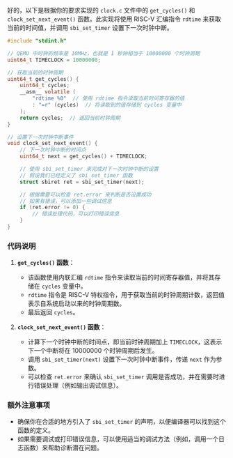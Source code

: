 好的，以下是根据你的要求实现的 `clock.c` 文件中的 `get_cycles()` 和 `clock_set_next_event()` 函数。此实现将使用 RISC-V 汇编指令 `rdtime` 来获取当前的时间值，并调用 `sbi_set_timer` 设置下一次时钟中断。

```c
#include "stdint.h"

// QEMU 中时钟的频率是 10MHz，也就是 1 秒钟相当于 10000000 个时钟周期
uint64_t TIMECLOCK = 10000000;

// 获取当前的时钟周期
uint64_t get_cycles() {
    uint64_t cycles;
    __asm__ volatile (
        "rdtime %0"  // 使用 rdtime 指令读取当前时间寄存器的值
        : "=r" (cycles)  // 将读取到的值存储到 cycles 变量中
    );
    return cycles;  // 返回当前时钟周期
}

// 设置下一次时钟中断事件
void clock_set_next_event() {
    // 下一次时钟中断的时间点
    uint64_t next = get_cycles() + TIMECLOCK;

    // 使用 sbi_set_timer 来完成对下一次时钟中断的设置
    // 假设我们已经定义了 sbi_set_timer 函数
    struct sbiret ret = sbi_set_timer(next);

    // 根据需要可以检查 ret.error 来判断是否设置成功
    // 如果有错误，可以添加一些调试信息
    if (ret.error != 0) {
        // 错误处理代码，可以打印错误信息
    }
}
```

### 代码说明

1. **`get_cycles()` 函数**：
   - 该函数使用内联汇编 `rdtime` 指令来读取当前的时间寄存器值，并将其存储在 `cycles` 变量中。
   - `rdtime` 指令是 RISC-V 特权指令，用于获取当前的时钟周期计数，返回值表示自系统启动以来的时钟周期数。
   - 最后返回 `cycles`。

2. **`clock_set_next_event()` 函数**：
   - 计算下一个时钟中断的时间点，即当前时钟周期加上 `TIMECLOCK`，这表示下一个中断将在 10000000 个时钟周期后发生。
   - 调用 `sbi_set_timer(next)` 设置下一次时钟中断事件，传递 `next` 作为参数。
   - 可以检查 `ret.error` 来确认 `sbi_set_timer` 调用是否成功，并在需要时进行错误处理（例如输出调试信息）。

### 额外注意事项
- 确保你在合适的地方引入了 `sbi_set_timer` 的声明，以便编译器可以找到这个函数的定义。
- 如果需要调试或打印错误信息，可以使用适当的调试方法（例如，调用一个日志函数）来帮助诊断潜在问题。